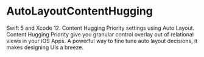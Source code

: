 # AutoLayoutContentHugging
Swift 5 and Xcode 12.
Content Hugging Priority settings using Auto Layout. 
Content Hugging Priority give you granular control overlay out of relational views in your iOS Apps. 
A powerful way to fine tune auto layout decisions, it makes designing UIs a breeze.
